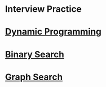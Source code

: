 # Interview Practice



# [Dynamic Programming](dp/)
 


# [Binary Search](binSearch/)


# [Graph Search](graph_search/)